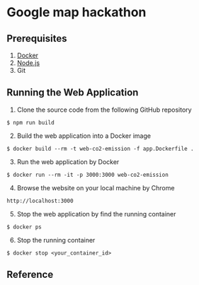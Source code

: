 # Google map hackathon

## Prerequisites
1. [Docker](https://docs.docker.com/get-docker/)
2. [Node.js](https://nodejs.org/en/download/)  
3. Git

## Running the Web Application
1. Clone the source code from the following GitHub repository
```
$ npm run build 
```
2. Build the web application into a Docker image
```
$ docker build --rm -t web-co2-emission -f app.Dockerfile .
```

3. Run the web application by Docker
```
$ docker run --rm -it -p 3000:3000 web-co2-emission
```

4. Browse the website on your local machine by Chrome
```
http://localhost:3000
```

5. Stop the web application by find the running container
```
$ docker ps 
```
6. Stop the running container
```
$ docker stop <your_container_id>
```


## Reference
